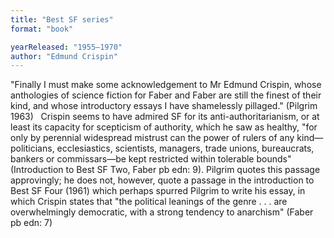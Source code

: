 ```yaml
---
title: "Best SF series"
format: "book"

yearReleased: "1955–1970"
author: "Edmund Crispin"
---
```

"Finally I must make some acknowledgement to Mr Edmund  Crispin, whose anthologies of science fiction for Faber and Faber are still the  finest of their kind, and whose introductory essays I have shamelessly  pillaged." (Pilgrim 1963)
 
Crispin seems to have admired SF for its  anti-authoritarianism, or at least its capacity for scepticism of authority,  which he saw as healthy, "for only by perennial widespread mistrust can the  power of rulers of any kind—politicians, ecclesiastics, scientists, managers,  trade unions, bureaucrats, bankers or commissars—be kept restricted within  tolerable bounds" (Introduction to Best SF Two, Faber pb edn: 9). Pilgrim  quotes this passage approvingly; he does not, however, quote a passage in the  introduction to Best SF Four (1961) which perhaps spurred Pilgrim to  write his essay, in which Crispin states that "the political leanings of the  genre . . . are overwhelmingly democratic, with a strong tendency to  anarchism" (Faber pb edn: 7)